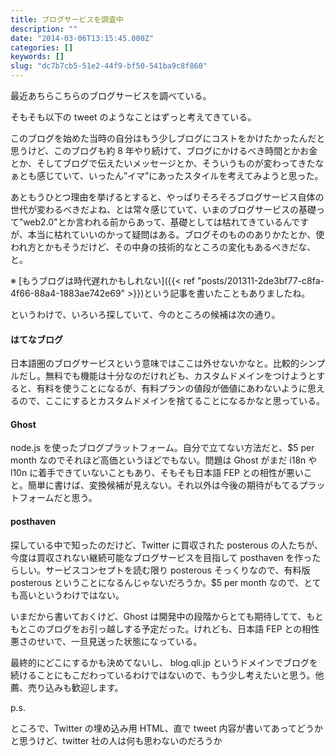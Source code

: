 ```yaml
---
title: ブログサービスを調査中
description: ""
date: "2014-03-06T13:15:45.000Z"
categories: []
keywords: []
slug: "dc7b7cb5-51e2-44f9-bf50-541ba9c8f860"
---
```


最近あちらこちらのブログサービスを調べている。

そもそも以下の tweet のようなことはずっと考えてきている。

このブログを始めた当時の自分はもう少しブログにコストをかけたかったんだと思うけど、このブログも約 8 年やり続けて、ブログにかけるべき時間とかお金とか、そしてブログで伝えたいメッセージとか、そういうものが変わってきたなぁとも感じていて、いったん”イマ”にあったスタイルを考えてみようと思った。

あともうひとつ理由を挙げるとすると、やっぱりそろそろブログサービス自体の世代が変わるべきだよね、とは常々感じていて、いまのブログサービスの基礎って”web2.0"とか言われる前からあって、基礎としては枯れてきているんですが、本当に枯れていいのかって疑問はある。ブログそのもののありかたとか、使われ方とかもそうだけど、その中身の技術的なところの変化もあるべきだな、と。

※ [もうブログは時代遅れかもしれない]({{< ref "posts/201311-2de3bf77-c8fa-4f66-88a4-1883ae742e69" >}})という記事を書いたこともありましたね。

というわけで、いろいろ探していて、今のところの候補は次の通り。

#### はてなブログ

日本語圏のブログサービスという意味ではここは外せないかなと。比較的シンプルだし。無料でも機能は十分なのだけれども、カスタムドメインをつけようとすると、有料を使うことになるが、有料プランの値段が価値にあわないように思えるので、ここにするとカスタムドメインを捨てることになるかなと思っている。

#### Ghost

node.js を使ったブログプラットフォーム。自分で立てない方法だと、$5 per month なのでそれほど高価というほどでもない。問題は Ghost がまだ i18n や l10n に着手できていないこともあり、そもそも日本語 FEP との相性が悪いこと。簡単に書けば、変換候補が見えない。それ以外は今後の期待がもてるプラットフォームだと思う。

#### posthaven

探している中で知ったのだけど、Twitter に買収された posterous の人たちが、今度は買収されない継続可能なブログサービスを目指して posthaven を作ったらしい。サービスコンセプトを読む限り posterous そっくりなので、有料版 posterous ということになるんじゃないだろうか。$5 per month なので、とても高いというわけではない。

いまだから書いておくけど、Ghost は開発中の段階からとても期待してて、もともとこのブログをお引っ越しする予定だった。けれども、日本語 FEP との相性悪さのせいで、一旦見送った状態になっている。

最終的にどこにするかも決めてないし、 blog.qli.jp というドメインでブログを続けることにもこだわっているわけではないので、もう少し考えたいと思う。他薦、売り込みも歓迎します。

p.s.

ところで、Twitter の埋め込み用 HTML、直で tweet 内容が書いてあってどうかと思うけど、twitter 社の人は何も思わないのだろうか
